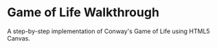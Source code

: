 
# Game of Life Walkthrough

A step-by-step implementation of Conway's Game of Life using HTML5 Canvas.
